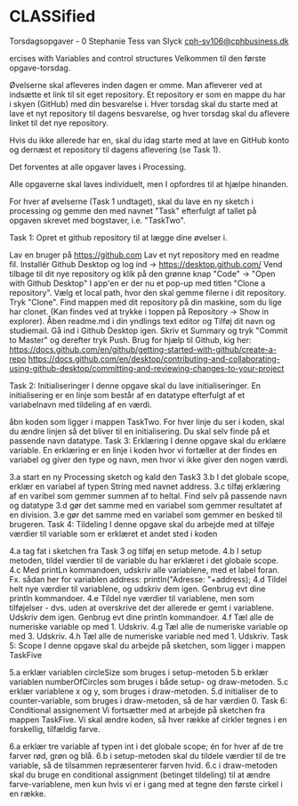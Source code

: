 # CLASSified
Torsdagsopgaver - 0
Stephanie Tess van Slyck
cph-sv106@cphbusiness.dk

ercises with Variables and control structures
Velkommen til den første opgave-torsdag.

Øvelserne skal afleveres inden dagen er omme. Man afleverer ved at indsætte et link til sit eget repository. Et repository er som en mappe du har i skyen (GitHub) med din besvarelse i. Hver torsdag skal du starte med at lave et nyt repository til dagens besvarelse, og hver torsdag skal du aflevere linket til det nye repository.

Hvis du ikke allerede har en, skal du idag starte med at lave en GitHub konto og dernæst et repository til dagens aflevering (se Task 1).

Det forventes at alle opgaver laves i Processing.

Alle opgaverne skal laves individuelt, men I opfordres til at hjælpe hinanden.

For hver af øvelserne (Task 1 undtaget), skal du lave en ny sketch i processing og gemme den med navnet "Task" efterfulgt af tallet på opgaven skrevet med bogstaver, i.e. "TaskTwo".

Task 1:
Opret et github repository til at lægge dine øvelser i.

Lav en bruger på https://github.com
Lav et nyt repository med en readme fil.
Installér Github Desktop og log ind -> https://desktop.github.com/
Vend tilbage til dit nye repository og klik på den grønne knap "Code" -> "Open with Github Desktop"
I app'en er der nu et pop-up med titlen "Clone a repository". Vælg et local path, hvor den skal gemme filerne i dit repository.
Tryk "Clone".
Find mappen med dit repository på din maskine, som du lige har clonet. (Kan findes ved at trykke i toppen på Repository -> Show in explorer).
Åben readme.md i din yndlings text editor og Tilføj dit navn og studiemail.
Gå ind i Github Desktop igen. Skriv et Summary og tryk "Commit to Master" og derefter tryk Push.
Brug for hjælp til Github, kig her: https://docs.github.com/en/github/getting-started-with-github/create-a-repo https://docs.github.com/en/desktop/contributing-and-collaborating-using-github-desktop/committing-and-reviewing-changes-to-your-project

Task 2: Initialiseringer
I denne opgave skal du lave initialiseringer. En initialisering er en linje som består af en datatype efterfulgt af et variabelnavn med tildeling af en værdi.

åbn koden som ligger i mappen TaskTwo. For hver linje du ser i koden, skal du ændre linjen så det bliver til en initialisering. Du skal selv finde på et passende navn datatype.
Task 3: Erklæring
I denne opgave skal du erklære variable. En erklæring er en linje i koden hvor vi fortæller at der findes en variabel og giver den type og navn, men hvor vi ikke giver den nogen værdi.

3.a start en ny Processing sketch og kald den Task3
3.b I det globale scope, erklær en variabel af typen String med navnet address.
3.c tilføj erklæring af en varibel som gemmer summen af to heltal. Find selv på passende navn og datatype
3.d gør det samme med en variabel som gemmer resultatet af en division.
3.e gør det samme med en variabel som gemmer en besked til brugeren.
Task 4: Tildeling
I denne opgave skal du arbejde med at tilføje værdier til variable som er erklæret et andet sted i koden

4.a tag fat i sketchen fra Task 3 og tilføj en setup metode.
4.b I setup metoden, tildel værdier til de variable du har erklæret i det globale scope.
4.c Med printLn kommandoen, udskriv alle variablene, med et label foran. Fx. sådan her for variablen address: println("Adresse: "+address);
4.d Tildel helt nye værdier til variablene, og udskriv dem igen. Genbrug evt dine println kommandoer.
4.e Tildel nye værdier til variablene, men som tilføjelser - dvs. uden at overskrive det der allerede er gemt i variablene. Udskriv dem igen. Genbrug evt dine println kommandoer.
4.f Tæl alle de numeriske variable op med 1. Udskriv.
4.g Tæl alle de numeriske variable op med 3. Udskriv.
4.h Tæl alle de numeriske variable ned med 1. Udskriv.
Task 5: Scope
I denne opgave skal du arbejde på sketchen, som ligger i mappen TaskFive

5.a erklær variablen circleSize som bruges i setup-metoden
5.b erklær variablen numberOfCircles som bruges i både setup- og draw-metoden.
5.c erklær variablene x og y, som bruges i draw-metoden.
5.d initialiser de to counter-variable, som bruges i draw-metoden, så de har værdien 0.
Task 6: Conditional assignement
Vi fortsætter med at arbejde på sketchen fra mappen TaskFive. Vi skal ændre koden, så hver række af cirkler tegnes i en forskellig, tilfældig farve.

6.a erklær tre variable af typen int i det globale scope; én for hver af de tre farver rød, grøn og blå.
6.b i setup-metoden skal du tildele værdier til de tre variable, så de tilsammen repræsenterer farven hvid.
6.c i draw-metoden skal du bruge en conditional assignment (betinget tildeling) til at ændre farve-variablene, men kun hvis vi er i gang med at tegne den første cirkel i en række.
